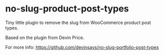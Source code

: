 # no-slug-product-post-types

Tiny little plugin to remove the slug from WooCommerce product post types.

Based on the plugin from Devin Price.

For more info:
https://github.com/devinsays/no-slug-portfolio-post-types